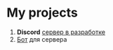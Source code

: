 # My projects
1) **Discord** [сервер в разработке](https://discord.com/channels/916687923489951814/1219028584656535713)
2) [Бот](https://github.com/Merion-m/MyPjects/blob/main/Bot_nonccop.py) для сервера
